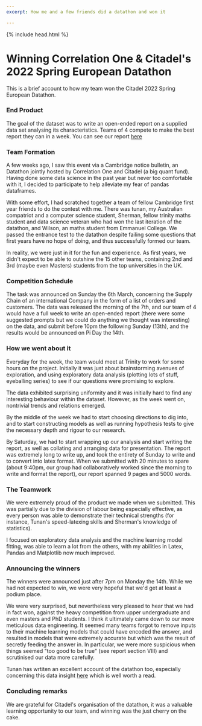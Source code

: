 ```yaml
---
excerpt: How me and a few friends did a datathon and won it

---
```


{% include head.html %}
# Winning Correlation One & Citadel's 2022 Spring European Datathon

This is a brief account to how my team won the Citadel 2022 Spring European Datathon.

### End Product

The goal of the dataset was to write an open-ended report on a supplied data set analysing its characteristics. Teams of 4 compete to make the best report they can in a week. You can see our report [here](https://anonymous3141.github.io/static/Team_6_Report.pdf)
### Team Formation

A few weeks ago, I saw this event via a Cambridge notice bulletin, an Datathon jointly hosted by Correlation One and Citadel (a big quant fund). Having done some data science in the past year but never too comfortable with it, I decided to participate to help alleviate my fear of pandas dataframes. 

With some effort, I had scratched together a team of fellow Cambridge first year friends to do the contest with me. There was tunan, my Australian compatriot and a computer science student, Sherman, fellow trinity maths student and data science veteran who had won the last iteration of the datathon, and Wilson, an maths student from Emmanuel College. We passed the entrance test to the datathon despite failing some questions that first years have no hope of doing, and thus successfully formed our team. 

In reality, we were just in it for the fun and experience. As first years, we didn't expect to be able to outshine  the 15 other teams, containing 2nd and 3rd (maybe even Masters) students from the top universities in the UK.

### Competition Schedule
The task was announced on Sunday the 6th March, concerning the Supply Chain of an international Company in the form of a list of orders and customers. The data was released the morning of the 7th, and our team of 4 would have a full week to write an open-ended report (there were some suggested prompts but we could do anything we thought was interesting) on the data, and submit before 10pm the following Sunday (13th), and the results would be announced on Pi Day the 14th.


### How we went about it

Everyday for the week, the team would meet at Trinity to work for some hours on the project. Initially it was just about brainstorming avenues of exploration, and using exploratory data analysis (plotting lots of stuff, eyeballing series) to see if our questions were promising to explore. 

The data exhibited surprising uniformity and it was initially hard to find any interesting behaviour within the dataset. However, as the week went on, nontrivial trends and relations emerged.

By the middle of the week we had to start choosing directions to dig into, and to start constructing models as well as running hypothesis tests to give the necessary depth and rigour to our research. 

By Saturday, we had to start wrapping up our analysis and start writing the report, as well as collating and arranging data for presentation. The report was extremely long to write up, and took the entirety of Sunday to write and to convert into latex format. When we submitted with 20 minutes to spare (about 9:40pm, our group had collaboratively worked since the morning to write and format the report),  our report spanned 9 pages and 5000 words.

### The Teamwork

We were extremely proud of the product we made when we submitted. This was partially due to the division of labour being especially effective, as every person was able to demonstrate their technical strengths (for instance, Tunan's speed-latexing skills and Sherman's knowledge of statistics).  

I focused on exploratory data analysis and the machine learning model fitting, was able to learn a lot from the others, with my abilities in Latex, Pandas and Matplotlib now much improved.

### Announcing the winners

The winners were announced just after 7pm on Monday the 14th. While we had not expected to win, we were very hopeful that we'd get at least a podium place. 

We were very surprised, but nevertheless very pleased to hear that we had in fact won, against the heavy competition from upper undergraduate and even masters and PhD students. I think it ultimately came down to our more meticulous data engineering. It seemed many teams forgot to remove inputs to their machine learning models that could have encoded the answer, and resulted in models that were extremely accurate but which was the result of secretly feeding the answer in. In particular, we were more suspicious when things seemed "too good to be true" (see report section VIII) and scrutinised our data more carefully.

Tunan has wrtiten an excellent account of the datathon too, especially concerning this data insight [here](https://boyandhisteahouse.com/posts/datathon/) which is well worth a read.

### Concluding remarks

We are grateful for Citadel's organisation of the datathon, it was a valuable learning opportunity to our team, and winning was the just cherry on the cake.
